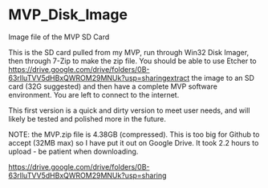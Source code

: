 # MVP_Disk_Image
Image file of the MVP SD Card

This is the SD card pulled from my MVP, run through Win32 Disk Imager, then through 7-Zip to make the zip file.
You should be able to use Etcher to https://drive.google.com/drive/folders/0B-63rlluTVV5dHBxQWROM29MNUk?usp=sharingextract the image to an SD card (32G suggested) and then have a complete MVP software environment.
You are left to connect to the internet.

This first version is a quick and dirty version to meet user needs, and will likely be tested and polished more in the future.

NOTE: the MVP.zip file is 4.38GB (compressed).  This is too big for Github to accept (32MB max) so I have put it out on Google Drive.  It took 2.2 hours to upload - be patient when downloading.

https://drive.google.com/drive/folders/0B-63rlluTVV5dHBxQWROM29MNUk?usp=sharing
